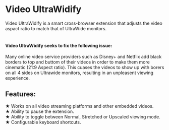 # Video UltraWidify
Video UltraWidify is a smart cross-browser extension that adjusts the video aspact ratio to match that of UltraWide monitors.
<br />
<br />
#### Video UltraWidify seeks to fix the following issue:
Many online video service providers such as Disney+ and Netflix add black borders to top and buttom of their videos in order to make them more cinematic (21:9 Aspect ratio). This cuases the videos to show up with borers on all 4 sides on Ultrawide monitors, resulting in an unpleasent viewing experience.


## Features:
★ Works on all video streaming platforms and other embedded videos.
<br />★ Ability to pause the extension.
<br />★ Ability to toggle between Normal, Stretched or Upscaled viewing mode.
<br />★ Configurable keyboard shortcuts.
